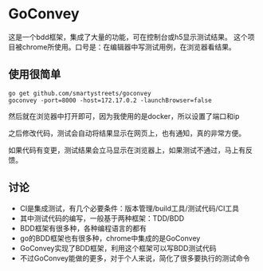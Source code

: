 # GoConvey

这是一个bdd框架，集成了大量的功能，可在控制台或h5显示测试结果。
这个项目被chrome所使用。口号是：在编辑器中写测试用例，在浏览器看结果。

## 使用很简单

    go get github.com/smartystreets/goconvey
    goconvey -port=8000 -host=172.17.0.2 -launchBrowser=false

然后就在浏览器中打开即可，因为我使用的是docker，所以设置了端口和ip

之后修改代码，测试会自动将结果显示在网页上，也有通知，真的非常方便。

如果代码有变更，测试结果会立马显示在浏览器上，如果测试不通过，马上有反馈。

## 讨论

- CI是集成测试，有几个必要条件：版本管理/build工具/测试代码/CI工具
- 其中测试代码的编写，一般基于两种框架：TDD/BDD
- BDD框架有很多种，各种编程语言的都有
- go的BDD框架也有很多种，chrome中集成的是GoConvey
- GoConvey实现了BDD框架，利用这个框架可以写BDD测试代码
- 不过GoConvey能做的更多，对于个人来说，简化了很多要执行的测试命令
